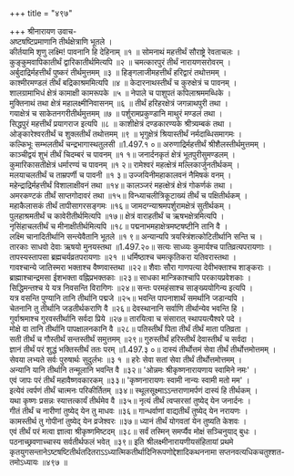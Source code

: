 +++
title = "४९७"

+++
श्रीनारायण उवाच-  
अष्टषष्टिप्रमाणानि तीर्थक्षेत्राणि भूतले ।  
कीर्तयामि शृणु लक्ष्मि! पावनानि हि देहिनाम् ॥१ ॥
सोमनाथं महत्तीर्थं सौराष्ट्रे रेवताचलः ।  
कुङ्कुमवापिकातीर्थं द्वारिकातीर्थमित्यपि ॥२ ॥
चमत्कारपुरं तीर्थं नारायणसरोवरम् ।  
अर्बुदाद्रिर्महत्तीर्थं पुष्करं तीर्थमुत्तमम् ॥३ ॥
हिङ्गलाजीमहत्तीर्थं हरिद्वारं तथोत्तमम् ।  
काश्मीरमण्डलं तीर्थं बद्रिकाश्रममित्यपि ॥४ ॥
केदारनाथस्तीर्थं च कुरुक्षेत्रं च पावनम् ।  
शालग्रामाभिधं क्षेत्रं कामाक्षी कामरूपके ॥५ ॥
नेपाले च पाशुपतं कपिलाश्रममब्धिके ।  
मुक्तिनाथं तथा क्षेत्रं महालक्ष्मीनिवासनम् ॥६ ॥
तीर्थं हरिहरक्षेत्रं जगन्नाथपुरी तथा ।  
गयाक्षेत्रं च साकेतनगरीतीर्थमुत्तमम् ॥७ ॥
पर्शुरामप्रकुण्डानि माथुरं मण्डलं तथा ।  
सिद्धपुरं महत्तीर्थं प्रयागराज इत्यपि ॥८ ॥
काशीक्षेत्रं दण्डकारण्यके श्रीत्र्यम्बकं तथा ।  
ओङ्कारेश्वरतीर्थं च शुक्लतीर्थं तथोत्तमम् ॥९ ॥
भृगुक्षेत्रं श्रियास्तीर्थं नर्मदाब्धिसमागमः ।  
कल्किभूः सम्भलतीर्थं चन्द्रभागास्थतुलसी ॥1.497.१ ०॥
अरुणाद्रिर्महत्तीर्थं श्रीशैलस्तीर्थमुत्तमम् ।  
काञ्चीद्वयं शुभं तीर्थं चिदम्बरं च पावनम् ॥१ १॥
जनार्दनकृतं क्षेत्रं भूतपुरीसुमण्डलम् ।  
कुमारिकासतीक्षेत्रं धर्मारण्यं च पावनम् ॥१ २॥
रामेश्वरं महत्क्षेत्रं मल्लिकार्जुनतीर्थकम् ।  
मलयाचलतीर्थं च ताम्रपर्णी च पावनी ॥१ ३॥
उज्जयिनीमहाकालवनं नैमिषकं वनम् ।  
महेन्द्राद्रिर्महत्तीर्थं विशालाक्षीवनं तथा ॥१४॥
कालञ्जरं महत्क्षेत्रं क्षेत्रं गोकर्णकं तथा ।  
अमरकण्टकं तीर्थं साप्तगोदावरं तथा ॥१५॥
विन्ध्याचलीत्रिकूटाख्यं तीर्थं च पक्षितीर्थकम् ।  
महाकैलासकं तीर्थं तापीसागरसङ्गमः ॥१६॥
जामदग्न्याश्रमपर्शुरामक्षेत्रं सुतीर्थकम् ।  
पुलहाश्रमतीर्थं च कावेरीतीर्थमित्यपि ॥१७॥
क्षेत्रं वाराहतीर्थं च ऋषभक्षेत्रमित्यपि ।  
नृसिंहाचलतीर्थं च मीनाक्षीतीर्थमित्यपि ॥१८॥
पद्मनाभमहाक्षेत्रमष्टषष्टीनि तानि वै ।  
लक्ष्मि चानादितीर्थानि सन्त्येवैतानि भूतले ॥१ ९॥
अन्यान्यपि त्रयस्त्रिंशत्कोटितीर्थानि सन्ति च ।  
तारकाः साधवो देवाः ऋषयो मुनयस्तथा ॥1.497.२०॥
सत्यः साध्व्यः कुमार्यश्च पातिव्रत्यपरायणाः ।  
तापस्यस्तापसा ब्रह्मचर्यव्रतपरायणाः ॥२१ ॥
धर्मिष्ठाश्च चमत्कृतिकरा यतिवरास्तथा ।  
गावश्चान्ये जातिस्मरा भक्ताश्च वैष्णवास्तथा ॥२२॥
शैवाः सौरा गाणपत्या देवीभक्ताश्च शाङ्कराः ।  
ब्राह्माश्चान्द्रमसा ईशभक्ता वह्निप्रभक्तकाः ॥२३॥
साधका मान्त्रिकाश्चापि परकायप्रवेशकाः ।  
सिद्धिमन्तश्च ये यत्र निवसन्ति विरागिणः ॥२४॥
सन्तः परमहंसाश्च साङ्ख्ययोगिन्य इत्यपि ।  
यत्र वसन्ति पुण्यानि तानि तीर्थानि पद्मजे ॥२५॥
भवन्ति पापनाशार्थं समर्थानि जडान्यपि ।  
चेतनानि तु तीर्थानि जडतीर्थकराणि वै ॥२६॥
देवस्थानानि सर्वाणि तीर्थान्येव भवन्ति हि ।  
गुर्वाश्रमाश्च गुरवस्तीर्थानि सर्वदा प्रिये ॥२७॥
तारयित्वा च संसारात् स्थापयत्यैश्वरे पदे ।  
मोक्षे वा तानि तीर्थानि पापक्षालनकानि वै ॥२८॥
पतिस्तीर्थं पिता तीर्थं तीर्थं माता पतिव्रता ।  
सती तीर्थं च गौस्तीर्थं सन्तस्तीर्थं समुत्तमम् ॥२९॥
गुरुस्तीर्थं हरिस्तीर्थं देवास्तीर्थं च सर्वदा ।  
ज्ञानं तीर्थं परं शुद्धं भक्तिस्तीर्थं ततः परम् ॥1.497.३ ०॥
दास्यं तीर्थोत्तमं सेवा तीर्थं तीर्थोत्तमोत्तमम् ।  
सेवया लभ्यते सर्वः पुरुषार्थः सुदुर्लभः ॥३ १ ॥
हरेः सेवा सतां सेवा तीर्थं तीर्थोत्तमोत्तमम् ।  
अन्यानि यानि तीर्थानि तन्मूलानि भवन्ति वै ॥३२॥
'ओन्नमः श्रीकृष्णनारायणाय स्वामिने नमः' ।  
एवं जापः परं तीर्थं महावैष्णवकारकम् ॥३३॥
'कृष्णनारायणः स्वामी नान्यः स्वामी मतो मम' ।  
इत्येवं त्वर्पणं तीर्थं चात्मनः परिकीर्तितम् ॥३४॥
स्थूलसूक्ष्माऽऽन्तराणामर्पणं दास्यं हि तीर्थकम् ।  
यथा कृष्णः प्रसन्नः स्यात्तत्कार्यं तीर्थमेव वै ॥३५॥
नृत्यं तीर्थं त्वप्सरसां तुष्येद् येन जनार्दनः ।  
गीतं तीर्थं च नारीणां तुष्येद् येन तु माधवः ॥३६॥
गान्धर्वाणां वाद्यतीर्थं तुष्येद् येन नरायणः ।  
कामस्तीर्थ तु गोपीनां तुष्येद् येन व्रजेश्वरः ॥३७॥
ध्यानं तीर्थं योगवतां येन तुष्यति केशवः ।  
एवं तीर्थं परं मत्वा ज्ञात्वा श्रीकृष्णमिष्टदम् ॥३८॥
सर्वं तस्मिन् समर्प्यैव मोक्षं सञ्चिनुयाद् बुधः ।  
पठनाच्छ्रवणाच्चास्य सर्वतीर्थफलं भवेत् ॥३९॥
इति श्रीलक्ष्मीनारायणीयसंहितायां प्रथमे कृतयुगसन्तानेऽष्टषष्टितीर्थतदितराऽऽध्यात्मिकतीर्थादिनिरूपणोद्देशादिकथननामा सप्तनवत्यधिकचतुश्शत-  
तमोऽध्यायः ॥४९७ ॥
    
